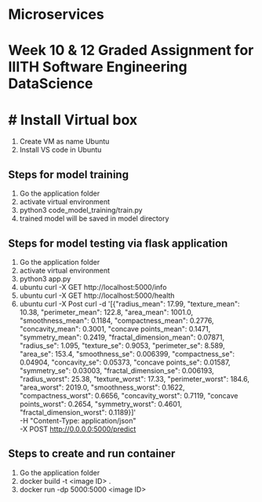 # Microservices
# Week 10 & 12 Graded Assignment for IIITH Software Engineering DataScience

# # Install Virtual box
1. Create VM as name  Ubuntu 
2. Install VS code in Ubuntu 

## Steps for model training
1. Go the application folder   
2.  activate virtual environment  
3.  python3 code_model_training/train.py  
4.  trained model will be saved in model directory  

## Steps for model testing via flask application
1. Go the application folder 
2.  activate virtual environment 
3.  python3 app.py
4. ubuntu curl -X GET http://localhost:5000/info
5. ubuntu curl -X GET http://localhost:5000/health
6. ubuntu curl -X Post curl -d '[{"radius_mean": 17.99, "texture_mean": 10.38, "perimeter_mean": 122.8, "area_mean": 1001.0, "smoothness_mean": 0.1184, "compactness_mean": 0.2776, "concavity_mean": 0.3001, "concave points_mean": 0.1471, "symmetry_mean": 0.2419, "fractal_dimension_mean": 0.07871, "radius_se": 1.095, "texture_se": 0.9053, "perimeter_se": 8.589, "area_se": 153.4, "smoothness_se": 0.006399, "compactness_se": 0.04904, "concavity_se": 0.05373, "concave points_se": 0.01587, "symmetry_se": 0.03003, "fractal_dimension_se": 0.006193, "radius_worst": 25.38, "texture_worst": 17.33, "perimeter_worst": 184.6, "area_worst": 2019.0, "smoothness_worst": 0.1622, "compactness_worst": 0.6656, "concavity_worst": 0.7119, "concave points_worst": 0.2654, "symmetry_worst": 0.4601, "fractal_dimension_worst": 0.1189}]' \
     -H "Content-Type: application/json" \
     -X POST http://0.0.0.0:5000/predict

## Steps to create and run container 
1. Go the application folder 
2.  docker build -t \<image ID\> .  
3. docker run -dp 5000:5000 \<image ID\>